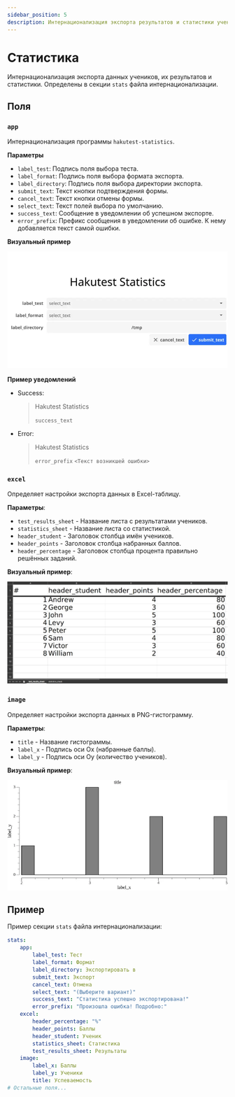 ```yaml
---
sidebar_position: 5
description: Интернационализация экспорта результатов и статистики учеников
---
```


# Статистика

Интернационализация экспорта данных учеников, их результатов и статистики. Определены в секции `stats` файла интернационализации.

## Поля

### `app`

Интернационализация программы `hakutest-statistics`.

**Параметры**

- `label_test`: Подпись поля выбора теста.
- `label_format`: Подпись поля выбора формата экспорта.
- `label_directory`: Подпись поля выбора директории экспорта.
- `submit_text`: Текст кнопки подтверждения формы.
- `cancel_text`: Текст кнопки отмены формы.
- `select_text`: Текст полей выбора по умолчанию.
- `success_text`: Сообщение в уведомлении об успешном экспорте.
- `error_prefix`: Префикс сообщения в уведомлении об ошибке. К нему добавляется текст самой ошибки.

**Визуальный пример**

![Пример Hakutest statistics](./img/hakutest-statistics-example.webp)

**Пример уведомлений**

- Success:

    >   Hakutest Statistics
    >
    >   `success_text`

- Error:

    >   Hakutest Statistics
    >
    >   `error_prefix` `<Текст возникшей ошибки>`

### `excel`

Определяет настройки экспорта данных в Excel-таблицу.

**Параметры**:

-   `test_results_sheet` - Название листа с результатами учеников.
-   `statistics_sheet` - Название листа со статистикой.
-   `header_student` - Заголовок столбца имён учеников.
-   `header_points` - Заголовок столбца набранных баллов.
-   `header_percentage` - Заголовок столбца процента правильно решённых заданий.

**Визуальный пример**:

![Пример настройки экспорта в Excel-таблицу](./img/excel-example.webp)

### `image`

Определяет настройки экспорта данных в PNG-гистограмму.

**Параметры**:

-   `title` - Название гистограммы.
-   `label_x` - Подпись оси Ox (набранные баллы).
-   `label_y` - Подпись оси Oy (количество учеников).

**Визуальный пример**:

![Пример настройки экспорта в гистограмму](./img/histogram-example.webp)

## Пример

Пример секции `stats` файла интернационализации:

```yaml title='i18n.yaml'
stats:
    app:
        label_test: Тест
        label_format: Формат
        label_directory: Экспортировать в
        submit_text: Экспорт
        cancel_text: Отмена
        select_text: "(Выберите вариант)"
        success_text: "Статистика успешно экспортирована!"
        error_prefix: "Произошла ошибка! Подробно:"
    excel:
        header_percentage: "%"
        header_points: Баллы
        header_student: Ученик
        statistics_sheet: Статистика
        test_results_sheet: Результаты
    image:
        label_x: Баллы
        label_y: Ученики
        title: Успеваемость
# Остальные поля...
```

